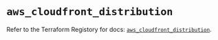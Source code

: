 # `aws_cloudfront_distribution`

Refer to the Terraform Registory for docs: [`aws_cloudfront_distribution`](https://registry.terraform.io/providers/hashicorp/aws/5.19.0/docs/resources/cloudfront_distribution).
